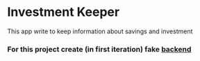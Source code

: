 # Investment Keeper

This app write to keep information about savings and investment

### For this project create (in first iteration) fake [backend](https://my-json-server.typicode.com/rafinder1/ik-fake-backend/)
